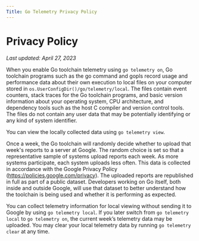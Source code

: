 ```yaml
---
Title: Go Telemetry Privacy Policy
---
```


# Privacy Policy

_Last updated: April 27, 2023_

When you enable Go toolchain telemetry using `go telemetry on`, Go toolchain
programs such as the go command and gopls record usage and performance data
about their own execution to local files on your computer stored in
`os.UserConfigDir()/go/telemetry/local`. The files contain event counters, stack
traces for the Go toolchain programs, and basic version information about your
operating system, CPU architecture, and dependency tools such as the host C
compiler and version control tools. The files do not contain any user data that
may be potentially identifying or any kind of system identifier.

You can view the locally collected data using `go telemetry view`.

Once a week, the Go toolchain will randomly decide whether to upload that week's
reports to a server at Google. The random choice is set so that a representative
sample of systems upload reports each week. As more systems participate, each
system uploads less often. This data is collected in accordance with the Google
Privacy Policy (https://policies.google.com/privacy). The uploaded reports are
republished in full as part of a public dataset. Developers working on Go
itself, both inside and outside Google, will use that dataset to better
understand how the toolchain is being used and whether it is performing as
expected.

You can collect telemetry information for local viewing without sending it to
Google by using `go telemetry local`. If you later switch from
`go telemetry local` to `go telemetry on`, the current week’s telemetry data may
be uploaded. You may clear your local telemetry data by running
`go telemetry clear` at any time.
